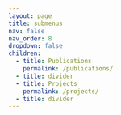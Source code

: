 ```yaml
---
layout: page
title: submenus
nav: false
nav_order: 8
dropdown: false
children:
  - title: Publications
    permalink: /publications/
  - title: divider
  - title: Projects
    permalink: /projects/
  - title: divider
---
```

